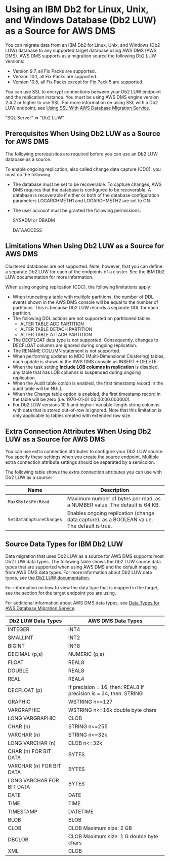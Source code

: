 # Using an IBM Db2 for Linux, Unix, and Windows Database \(Db2 LUW\) as a Source for AWS DMS<a name="CHAP_Source.DB2"></a>

You can migrate data from an IBM Db2 for Linux, Unix, and Windows \(Db2 LUW\) database to any supported target database using AWS DMS \(AWS DMS\)\. AWS DMS supports as a migration source the following Db2 LUW versions:
+ Version 9\.7, all Fix Packs are supported\.
+ Version 10\.1, all Fix Packs are supported\.
+ Version 10\.5, all Fix Packs except for Fix Pack 5 are supported\.

You can use SSL to encrypt connections between your Db2 LUW endpoint and the replication instance\. You must be using AWS DMS engine version 2\.4\.2 or higher to use SSL\. For more information on using SSL with a Db2 LUW endpoint, see [Using SSL With AWS Database Migration Service](CHAP_Security.SSL.md)\.

"SQL Server" => "Db2 LUW"

## Prerequisites When Using Db2 LUW as a Source for AWS DMS<a name="CHAP_Source.DB2.Prerequisites"></a>

The following prerequisites are required before you can use an Db2 LUW database as a source\.

To enable ongoing replication, also called change data capture \(CDC\), you must do the following
+ The database must be set to be recoverable\. To capture changes, AWS DMS requires that the database is configured to be recoverable\. A database is recoverable if either or both of the database configuration parameters LOGARCHMETH1 and LOGARCHMETH2 are set to ON\.
+ The user account must be granted the following permissions:

  SYSADM or DBADM

  DATAACCESS

## Limitations When Using Db2 LUW as a Source for AWS DMS<a name="CHAP_Source.DB2.Limitations"></a>

Clustered databases are not supported\. Note, however, that you can define a separate Db2 LUW for each of the endpoints of a cluster\. See the IBM Db2 LUW documentation for more information\.

When using ongoing replication \(CDC\), the following limitations apply:
+ When truncating a table with multiple partitions, the number of DDL events shown in the AWS DMS console will be equal to the number of partitions\. This is because Db2 LUW records a separate DDL for each partition\.
+ The following DDL actions are not supported on partitioned tables:
  + ALTER TABLE ADD PARTITION
  + ALTER TABLE DETACH PARTITION
  + ALTER TABLE ATTACH PARTITION
+ The DECFLOAT data type is not supported\. Consequently, changes to DECFLOAT columns are ignored during ongoing replication\.
+ The RENAME COLUMN statement is not supported\.
+ When performing updates to MDC \(Multi\-Dimensional Clustering\) tables, each update is shown in the AWS DMS console as INSERT \+ DELETE\.
+ When the task setting **Include LOB columns in replication** is disabled, any table that has LOB columns is suspended during ongoing replication\.
+ When the Audit table option is enabled, the first timestamp record in the audit table will be NULL\.
+ When the Change table option is enabled, the first timestamp record in the table will be zero \(i\.e\. 1970\-01\-01 00:00:00\.000000\)\.
+ For Db2 LUW versions 10\.5 and higher: Variable\-length string columns with data that is stored out\-of\-row is ignored\. Note that this limitation is only applicable to tables created with extended row size\.

## Extra Connection Attributes When Using Db2 LUW as a Source for AWS DMS<a name="CHAP_Source.DB2.ConnectionAttrib"></a>

You can use extra connection attributes to configure your Db2 LUW source\. You specify these settings when you create the source endpoint\. Multiple extra connection attribute settings should be separated by a semicolon\.

The following table shows the extra connection attributes you can use with Db2 LUW as a source:


| Name | Description | 
| --- | --- | 
|  `MaxKBytesPerRead`  |  Maximum number of bytes per read, as a NUMBER value\. The default is 64 KB\.  | 
|  `SetDataCaptureChanges`  |  Enables ongoing replication \(change data capture\), as a BOOLEAN value\. The default is true\.  | 

## Source Data Types for IBM Db2 LUW<a name="CHAP_Source.DB2.DataTypes"></a>

Data migration that uses Db2 LUW as a source for AWS DMS supports most Db2 LUW data types\. The following table shows the Db2 LUW source data types that are supported when using AWS DMS and the default mapping from AWS DMS data types\. For more information about Db2 LUW data types, see [ the Db2 LUW documentation](https://www.ibm.com/support/knowledgecenter/SSEPGG_10.5.0/com.ibm.db2.luw.sql.ref.doc/doc/r0008483.html)\.

For information on how to view the data type that is mapped in the target, see the section for the target endpoint you are using\.

For additional information about AWS DMS data types, see [Data Types for AWS Database Migration Service](CHAP_Reference.DataTypes.md)\.


|  Db2 LUW Data Types  |  AWS DMS Data Types  | 
| --- | --- | 
|  INTEGER  |  INT4  | 
|  SMALLINT  |  INT2  | 
|  BIGINT  |  INT8  | 
|  DECIMAL \(p,s\)  |  NUMERIC \(p,s\)  | 
|  FLOAT  |  REAL8  | 
|  DOUBLE  |  REAL8  | 
|  REAL  |  REAL4  | 
|  DECFLOAT \(p\)  |  If precision = 16, then: REAL8 If precision is = 34, then: STRING  | 
|  GRAPHIC  |  WSTRING n<=127  | 
|  VARGRAPHIC  |  WSTRING n<=16k double byte chars  | 
|  LONG VARGRAPHIC  |  CLOB  | 
|  CHAR \(n\)  |  STRING n<=255  | 
|  VARCHAR \(n\)  |  STRING n<=32k  | 
|  LONG VARCHAR \(n\)  |  CLOB n<=32k  | 
|  CHAR \(n\) FOR BIT DATA  |  BYTES  | 
|  VARCHAR \(n\) FOR BIT DATA  |  BYTES  | 
|  LONG VARCHAR FOR BIT DATA  |  BYTES  | 
|  DATE  |  DATE  | 
|  TIME  |  TIME  | 
|  TIMESTAMP  |  DATETIME  | 
|  BLOB  |  BLOB  | 
|  CLOB  |  CLOB Maximum size: 2 GB  | 
|  DBCLOB  |  CLOB Maximum size: 1 G double byte chars  | 
|  XML  |  CLOB  | 

